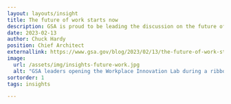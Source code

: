 ```yaml
---
layout: layouts/insight
title: The future of work starts now
description: GSA is proud to be leading the discussion on the future of work with our federal partners and leaders in industry who have innovative ideas. GSA is working more closely than ever with both our federal customers and the private sector to introduce the latest tools and resources that support new ways of working.
date: 2023-02-13
author: Chuck Hardy
position: Chief Architect
externallink: https://www.gsa.gov/blog/2023/02/13/the-future-of-work-starts-now
image: 
  url: /assets/img/insights-future-work.jpg
  alt: "GSA leaders opening the Workplace Innovation Lab during a ribbon cutting ceremony."
sortorder: 1
tags: insights

---
```


